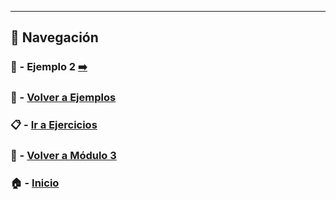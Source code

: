 ---

## 🔁 Navegación

### 🧪 - Ejemplo 2 [➡️](./Ejemplo_2.md)

### 🧪 - [Volver a Ejemplos](../README.md)

### 📋 - [Ir a Ejercicios](../../Ejercicios/README.md)

### 📘 - [Volver a Módulo 3](../../Modulo_3.md)

### 🏠 - [Inicio](../../../README.md)
